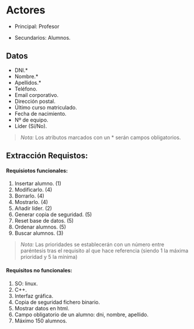 # Actores

* Principal:  Profesor

* Secundarios: Alumnos.

## Datos

* DNI.*
* Nombre.*
* Apellidos.*
* Teléfono.
* Email corporativo.
* Dirección postal.
* Último curso matriculado.
* Fecha de nacimiento.
* Nº de equipo.
* Líder (Sí/No).

> *Nota:* Los atributos marcados con un * serán campos obligatorios.


## Extracción Requistos:

#### Requisiotos funcionales:

1. Insertar alumno. (1)
2. Modificarlo. (4)
3. Borrarlo. (4)
4. Mostrarlo. (4)
5. Añadir líder. (2)
6. Generar copia de seguridad. (5)
7. Reset base de datos. (5)
8. Ordenar alumnos. (5)
9. Buscar alumnos. (3)

> *Nota:* Las prioridades se establecerán con un número entre paréntesis tras el requisito
al que hace referencia (siendo 1 la máxima prioridad y 5 la mínima)


#### Requisitos no funcionales:

1. SO: linux.
2. C++.
3. Interfaz gráfica.
4. Copia de seguridad fichero binario.
5. Mostrar datos en html.
6. Campo obligatorio de un alumno: dni, nombre, apellido.
7. Máximo 150 alumnos.
